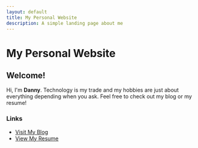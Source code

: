 ```yaml
---
layout: default
title: My Personal Website
description: A simple landing page about me
---
```


# My Personal Website

## Welcome!

Hi, I'm **Danny**. Technology is my trade and my hobbies are just about everything depending when you ask. Feel free to check out my blog or my resume!

### Links

- [Visit My Blog](/resume)
- [View My Resume](/blog)

